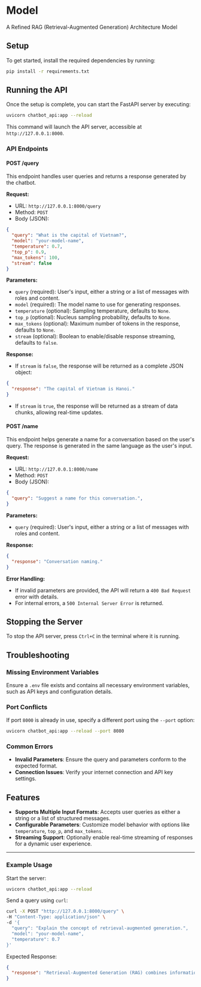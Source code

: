 # Model
A Refined RAG (Retrieval-Augmented Generation) Architecture Model

## Setup

To get started, install the required dependencies by running:

```bash
pip install -r requirements.txt
```

## Running the API

Once the setup is complete, you can start the FastAPI server by executing:

```bash
uvicorn chatbot_api:app --reload
```

This command will launch the API server, accessible at `http://127.0.0.1:8000`.

### API Endpoints

#### **POST /query**
This endpoint handles user queries and returns a response generated by the chatbot.

**Request:**
- URL: `http://127.0.0.1:8000/query`
- Method: `POST`
- Body (JSON):

```json
{
  "query": "What is the capital of Vietnam?",
  "model": "your-model-name",
  "temperature": 0.7,
  "top_p": 0.9,
  "max_tokens": 100,
  "stream": false
}
```

**Parameters:**
- `query` (required): User's input, either a string or a list of messages with roles and content.
- `model` (required): The model name to use for generating responses.
- `temperature` (optional): Sampling temperature, defaults to `None`.
- `top_p` (optional): Nucleus sampling probability, defaults to `None`.
- `max_tokens` (optional): Maximum number of tokens in the response, defaults to `None`.
- `stream` (optional): Boolean to enable/disable response streaming, defaults to `false`.

**Response:**
- If `stream` is `false`, the response will be returned as a complete JSON object:

```json
{
  "response": "The capital of Vietnam is Hanoi."
}
```

- If `stream` is `true`, the response will be returned as a stream of data chunks, allowing real-time updates.

#### **POST /name**
This endpoint helps generate a name for a conversation based on the user's query. The response is generated in the same language as the user's input.

**Request:**
- URL: `http://127.0.0.1:8000/name`
- Method: `POST`
- Body (JSON):

```json
{
  "query": "Suggest a name for this conversation.",
}
```
**Parameters:**
- `query` (required): User's input, either a string or a list of messages with roles and content.

**Response:**
```json
{
  "response": "Conversation naming."
}
```

**Error Handling:**
- If invalid parameters are provided, the API will return a `400 Bad Request` error with details.
- For internal errors, a `500 Internal Server Error` is returned.

## Stopping the Server

To stop the API server, press `Ctrl+C` in the terminal where it is running.

## Troubleshooting

### Missing Environment Variables
Ensure a `.env` file exists and contains all necessary environment variables, such as API keys and configuration details.

### Port Conflicts
If port `8000` is already in use, specify a different port using the `--port` option:

```bash
uvicorn chatbot_api:app --reload --port 8080
```

### Common Errors
- **Invalid Parameters**: Ensure the query and parameters conform to the expected format.
- **Connection Issues**: Verify your internet connection and API key settings.

## Features
- **Supports Multiple Input Formats**: Accepts user queries as either a string or a list of structured messages.
- **Configurable Parameters**: Customize model behavior with options like `temperature`, `top_p`, and `max_tokens`.
- **Streaming Support**: Optionally enable real-time streaming of responses for a dynamic user experience.

---

### Example Usage

Start the server:

```bash
uvicorn chatbot_api:app --reload
```

Send a query using `curl`:

```bash
curl -X POST "http://127.0.0.1:8000/query" \
-H "Content-Type: application/json" \
-d '{
  "query": "Explain the concept of retrieval-augmented generation.",
  "model": "your-model-name",
  "temperature": 0.7
}'
```

Expected Response:

```json
{
  "response": "Retrieval-Augmented Generation (RAG) combines information retrieval techniques with generative models to provide accurate and contextually relevant answers."
}